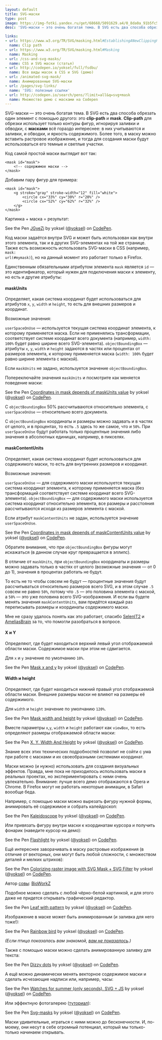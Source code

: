 ```yaml
---
layout: default
title: SVG-маски
type: post
image: https://img-fotki.yandex.ru/get/68668/5091629.a4/0_8da0a_91b5fc57_-1-orig
desc: 'SVG-маски — это очень богатая тема. В SVG есть два способа обрезать один элемент с помощью другого: это clip-path и mask. Clip-path для обрезки использует только контуры фигур, с масками всё интереснее: в них учитываются и заливки, и обводки, и яркость содержимого.'

links:
- url: https://www.w3.org/TR/SVG/masking.html#EstablishingANewClippingPath
  name: Clip path
- url: https://www.w3.org/TR/SVG/masking.html#Masking
  name: Masking
- url: /css-and-svg-masks/
  name: CSS и SVG маски (статья)
- url: http://codepen.io/yoksel/full/fsdbu/
  name: Все виды масок в CSS и SVG (демо)
- url: /animated-svg-mask/
  name: Анимированные SVG-маски
- url: /pages/svg-links/
  name: 'SVG: полезные ссылки'
- url: http://codepen.io/search/pens/?limit=all&q=svg+mask
  name: Множество демо с масками на Codepen
---
```


SVG-маски — это очень богатая тема. В SVG есть два способа обрезать один элемент с помощью другого: это <b>clip-path</b> и <b>mask</b>. <b>Clip-path</b> для обрезки использует только контуры фигур, игнорируя заливки и обводки, с <b>масками</b> всё гораздо интереснее: в них учитываются и заливки, и обводки, и яркость содержимого.<!--more--> Более того, в маску можно вставить растровое изображение, и тогда для создания маски будут использоваться его темные и светлые участки.

Код самой простой маски выглядит вот так:

<pre><code class="language-markup">&lt;mask id="mask">
    &lt;!-- содержимое маски -->
&lt;/mask></code></pre>

Добавим пару фигур для примера:

<pre><code class="language-markup">&lt;mask id="mask">
    &lt;g stroke="gray" stroke-width="12" fill="white">
        &lt;circle cx="33%" cy="30%" r="20%" />
        &lt;circle cx="52%" cy="62%" r="32%" />
    &lt;/g>
&lt;/mask></code></pre>

Картинка + маска = результат:

<p data-height="400" data-theme-id="4974" data-slug-hash="JGyeZj" data-default-tab="result" data-user="yoksel" class='codepen'>See the Pen <a href='http://codepen.io/yoksel/pen/JGyeZj/'>JGyeZj</a> by yoksel (<a href='http://codepen.io/yoksel'>@yoksel</a>) on <a href='http://codepen.io'>CodePen</a>.</p>
<script async src="//assets.codepen.io/assets/embed/ei.js"></script>

Код маски задаётся внутри SVG и может быть использован как внутри этого элемента, так и в других SVG-элементах на той же странице. Также есть возможность использовать SVG-маски в CSS (например, <code>mask: url(#mymask)</code>), но на данный момент это работает только в Firefox.

Единственным обязательными атрибутом элемента <code>mask</code> является <code>id</code> — это идентификатор, который нужен для подключения маски к элементу, но есть и другие атрибуты:

<h4>maskUnits</h4>

Определяет, какая система координат будет использоваться для атрибутов <code>x</code>, <code>y</code>, <code>width</code> и <code>height</code>, то есть для внешних размеров и координат.

Возможные значения:

<code>userSpaceOnUse</code> — используется текущая система координат элемента, к которому применяется маска. Если не применялись трансформации, соответствует системе координат всего документа (например, <code>width: 100%</code> будет равно ширине всего SVG-элемента).
<code>objectBoundingBox</code> — атрибуты <code>x</code>, <code>y</code>, <code>width</code> и <code>height</code> задаются в частях или процентах от размеров элемента, к которому применяется маска (<code>width: 100%</code> будет равно ширине элемента с маской).

Если <code>maskUnits</code> не задано, используется значение <code>objectBoundingBox</code>.

Попереключайте значения <code>maskUnits</code> и посмотрите как меняется поведение маски:

<p data-height="500" data-theme-id="4974" data-slug-hash="MKErEN" data-default-tab="result" data-user="yoksel" class='codepen'>See the Pen <a href='http://codepen.io/yoksel/pen/MKErEN/'>Coordinates in mask depends of maskUnits value</a> by yoksel (<a href='http://codepen.io/yoksel'>@yoksel</a>) on <a href='http://codepen.io'>CodePen</a>.</p>
<script async src="//assets.codepen.io/assets/embed/ei.js"></script>

С <code>objectBoundingBox</code> 50% рассчитываются относительно элемента, с <code>userSpaceOnUse</code> — относительно всего документа.

С <code>objectBoundingBox</code> координаты и размеры можно задавать и в частях от целого, и в процентах, то есть <code>.5</code> здесь то же самое, что и <code>50%</code>.
При <code>userSpaceOnUse</code> будут работать только процентные значения либо значения в абсолютных единицах, например, в пикселях.

<h4>maskContentUnits</h4>

Определяет, какая система координат будет использоваться для содержимого маски, то есть для внутренних размеров и координат.

Возможные значения:

<code>userSpaceOnUse</code> — для содержимого маски используется текущая система координат элемента, к которому применяется маска (без трансформаций соответствует системе координат всего SVG-элемента).
<code>objectBoundingBox</code> — для содержимого маски используется система координат относительно элемента, все размеры и расстояния рассчитываются исходя из размеров элемента с маской.

Если атрибут <code>maskContentUnits</code> не задан, используется значение <code>userSpaceOnUse</code>.

<p data-height="500" data-theme-id="4974" data-slug-hash="BjmXRw" data-default-tab="result" data-user="yoksel" class='codepen'>See the Pen <a href='http://codepen.io/yoksel/pen/BjmXRw/'>Coordinates in mask depends of maskContentUnits value</a> by yoksel (<a href='http://codepen.io/yoksel'>@yoksel</a>) on <a href='http://codepen.io'>CodePen</a>.</p>
<script async src="//assets.codepen.io/assets/embed/ei.js"></script>

Обратите внимание, что при <code>objectBoundingBox</code> фигуры могут искажаться (в данном случае круг превращается в эллипс).

В отличие от <code>maskUnits</code>, при <code>objectBoundingBox</code> координаты и размеры можно задавать только в частях от целого (возможные значения — от 0 до 1), значения в процентах работать не будут.

То есть не то чтобы совсем не будут — процентные значения будут рассчитываться относительно размеров всего SVG, и в этом случае <code>.5</code> совсем не равно <code>50%</code>, потому что <code>.5</code> — это половина элемента с маской, а <code>50%</code> — это уже половина всего SVG-изображения. И если вы будете менять значения <code>maskContentUnits</code>, вам придётся каждый раз переписывать размеры и координаты содержимого маски.

Мне не сразу удалось понять как это работает, спасибо <a href="https://twitter.com/SelenIT2">SelenIT2</a> и <a href="https://twitter.com/AmeliasBrain">AmeliasBrain</a> за то, что помогли разобраться в вопросе.

<h4>X и Y</h4>

Определяют, где будет находиться верхний левый угол отображаемой области маски. Содержимое маски при этом не сдвигается.

Для <code>x</code> и <code>y</code> значение по умолчанию <code>10%</code>.

<p data-height="500" data-theme-id="4974" data-slug-hash="MKEydO" data-default-tab="result" data-user="yoksel" class='codepen'>See the Pen <a href='http://codepen.io/yoksel/pen/MKEydO/'>Mask x and y</a> by yoksel (<a href='http://codepen.io/yoksel'>@yoksel</a>) on <a href='http://codepen.io'>CodePen</a>.</p>
<script async src="//assets.codepen.io/assets/embed/ei.js"></script>

<h4>Width и height</h4>

Определяют, где будет находиться нижний правый угол отображаемой области маски. Внешние размеры маски не влияют на размеры её содержимого.

Для <code>width</code> и <code>height</code> значение по умолчанию <code>120%</code>.

<p data-height="500" data-theme-id="4974" data-slug-hash="xZLBwM" data-default-tab="result" data-user="yoksel" class='codepen'>See the Pen <a href='http://codepen.io/yoksel/pen/xZLBwM/'>Mask width and height</a> by yoksel (<a href='http://codepen.io/yoksel'>@yoksel</a>) on <a href='http://codepen.io'>CodePen</a>.</p>
<script async src="//assets.codepen.io/assets/embed/ei.js"></script>

Вместе параметры <code>x</code>,<code>y</code>, <code>width</code> и <code>height</code> работают как <code>viewBox</code>, то есть определяют размеры отображаемой области маски:

<p data-height="500" data-theme-id="4974" data-slug-hash="BjOovr" data-default-tab="result" data-user="yoksel" class='codepen'>See the Pen <a href='http://codepen.io/yoksel/pen/BjOovr/'>X, Y, Width And Height</a> by yoksel (<a href='http://codepen.io/yoksel'>@yoksel</a>) on <a href='http://codepen.io'>CodePen</a>.</p>
<script async src="//assets.codepen.io/assets/embed/ei.js"></script>

Знание всех этих технических подробностей позволит не сойти с ума при работе с масками и их своеобразными системами координат.

Маски можно (и нужно) использовать для создания визуальных эффектов. Правда, мне пока не приходилось использовать маски в реальных проектах, но экспериментировать с ними очень увлекательно.
Внимание: лучше всего демо отображаются в Opera и Chrome. В Firefox могут не работать некоторые анимации, в Safari воообще беда.

Например, с помощью маски можно вырезать фигуру нужной формы, анимировать её содержимое и собрать калейдоскоп:

<p data-height="400" data-theme-id="4974" data-slug-hash="PPMvxy" data-default-tab="result" data-user="yoksel" class='codepen'>See the Pen <a href='http://codepen.io/yoksel/pen/PPMvxy/'>Kaleidoscope</a> by yoksel (<a href='http://codepen.io/yoksel'>@yoksel</a>) on <a href='http://codepen.io'>CodePen</a>.</p>
<script async src="//assets.codepen.io/assets/embed/ei.js"></script>

Или привязать фигуру внутри маски к координатам курсора и получить фонарик (наведите курсор на демо):

<p data-height="500" data-theme-id="4974" data-slug-hash="BjRVew" data-default-tab="result" data-user="yoksel" class='codepen'>See the Pen <a href='http://codepen.io/yoksel/pen/BjRVew/'>Flashlight</a> by yoksel (<a href='http://codepen.io/yoksel'>@yoksel</a>) on <a href='http://codepen.io'>CodePen</a>.</p>
<script async src="//assets.codepen.io/assets/embed/ei.js"></script>

Ещё интереснее заворачивать в маску растровые изображения (в отличие от векторных, они могут быть любой сложности, с множеством деталей и мелких штрихов):

<p data-height="630" data-theme-id="4974" data-slug-hash="mVVVyp" data-default-tab="result" data-user="yoksel" class='codepen'>See the Pen <a href='http://codepen.io/yoksel/pen/mVVVyp/'>Colorizing raster image with SVG Mask + SVG Filter</a> by yoksel (<a href='http://codepen.io/yoksel'>@yoksel</a>) on <a href='http://codepen.io'>CodePen</a>.</p>
<script async src="//assets.codepen.io/assets/embed/ei.js"></script>
Автор <a href="https://img-fotki.yandex.ru/get/16173/5091629.a4/0_8d5ef_68a0b9a4_orig">совы</a>: <a href="http://www.bioworkz.com/" target="_blank">BioWorkZ</a>

Подобное можно сделать с любой чёрно-белой картинкой, и для этого даже не придется открывать графический редактор.

<p data-height="400" data-theme-id="4974" data-slug-hash="EPYwMg" data-default-tab="result" data-user="yoksel" class='codepen'>See the Pen <a href='http://codepen.io/yoksel/pen/EPYwMg/'>Leaf with pattern</a> by yoksel (<a href='http://codepen.io/yoksel'>@yoksel</a>) on <a href='http://codepen.io'>CodePen</a>.</p>
<script async src="//assets.codepen.io/assets/embed/ei.js"></script>

Изображение в маске может быть анимированным (и заливка для него тоже!):

<p data-height="400" data-theme-id="4974" data-slug-hash="MKgppV" data-default-tab="result" data-user="yoksel" class='codepen'>See the Pen <a href='http://codepen.io/yoksel/pen/MKgppV/'>Rainbow bird</a> by yoksel (<a href='http://codepen.io/yoksel'>@yoksel</a>) on <a href='http://codepen.io'>CodePen</a>.</p>
<script async src="//assets.codepen.io/assets/embed/ei.js"></script>
<i>(Если птица показалась вам знакомой, <a href="http://codepen.io/collection/XRPbWp/">вам не показалось</a>.)</i>

Также с помощью маски можно сделать анимированную заливку для текста:

<p data-height="400" data-theme-id="4974" data-slug-hash="WbvwpR" data-default-tab="result" data-user="yoksel" class='codepen'>See the Pen <a href='http://codepen.io/yoksel/pen/WbvwpR/'>Dizzy dots</a> by yoksel (<a href='http://codepen.io/yoksel'>@yoksel</a>) on <a href='http://codepen.io'>CodePen</a>.</p>
<script async src="//assets.codepen.io/assets/embed/ei.js"></script>

А ещё можно динамически менять векторное содержимое маски и сделать исчезающие надписи или, например, часы:

<p data-height="400" data-theme-id="4974" data-slug-hash="PZdWpm" data-default-tab="result" data-user="yoksel" class='codepen'>See the Pen <a href='http://codepen.io/yoksel/pen/PZdWpm/'>Watches for summer (only seconds). SVG + JS</a> by yoksel (<a href='http://codepen.io/yoksel'>@yoksel</a>) on <a href='http://codepen.io'>CodePen</a>.</p>
<script async src="//assets.codepen.io/assets/embed/ei.js"></script>

Или эффектную фотогалерею (<a href="/animated-svg-mask/">туториал</a>):

<p data-height="600" data-theme-id="4974" data-slug-hash="eIxmr" data-default-tab="result" data-user="yoksel" class='codepen'>See the Pen <a href='http://codepen.io/yoksel/pen/eIxmr/'>Svg-masks</a> by yoksel (<a href='http://codepen.io/yoksel'>@yoksel</a>) on <a href='http://codepen.io'>CodePen</a>.</p>
<script async src="//assets.codepen.io/assets/embed/ei.js"></script>

Маски удивительные, играться с ними можно до бесконечности. И, по-моему, они несут в себе огромный потенциал, который мы только-только начинаем открывать.
